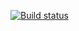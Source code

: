 [![Build status](https://ci.appveyor.com/api/projects/status/reqg7qmsvuxlxg8u?svg=true)](https://ci.appveyor.com/project/Amiricus/qa-selenium)

